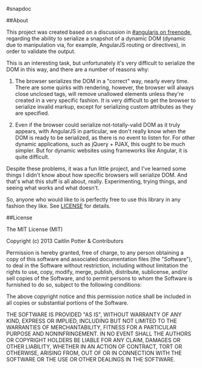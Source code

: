 #snapdoc

##About

This project was created based on a discussion in [#angularjs on freenode](http://webchat.freenode.net/?channels=angularjs),
regarding the ability to serialize a snapshot of a dynamic DOM (dynamic due to manipulation via, for example, AngularJS
routing or directives), in order to validate the output.

This is an interesting task, but unfortunately it's very difficult to serialize the DOM in this way, and there are a number
of reasons why:

1) The browser serializes the DOM in a "correct" way, nearly every time. There are some quirks with rendering, however, the
browser will always close unclosed tags, will remove unallowed elements unless they're created in a very specific fashion.
It is very difficult to get the browser to serialize invalid markup, except for serializing custom attributes as they are
specified.

2) Even if the browser could serialize not-totally-valid DOM as it truly appears, with AngularJS in particular, we don't
really know when the DOM is ready to be serialized, as there is no event to listen for. For other dynamic applications,
such as jQuery + PJAX, this ought to be much simpler. But for dynamic websites using frameworks like Angular, it is quite
difficult.

Despite these problems, it was a fun little project, and I've learned some things I didn't know about how specific browsers
will serialize DOM. And that's what this stuff is all about, really. Experimenting, trying things, and seeing what works
and what doesn't.

So, anyone who would like to is perfectly free to use this library in any fashion they like. See [LICENSE](#license) for
details.

##License

The MIT License (MIT)

Copyright (c) 2013 Caitlin Potter & Contributors

Permission is hereby granted, free of charge, to any person obtaining a copy of this software and associated
documentation files (the "Software"), to deal in the Software without restriction, including without limitation the
rights to use, copy, modify, merge, publish, distribute, sublicense, and/or sell copies of the Software, and to permit
persons to whom the Software is furnished to do so, subject to the following conditions:

The above copyright notice and this permission notice shall be included in all copies or substantial portions of the
Software.

THE SOFTWARE IS PROVIDED "AS IS", WITHOUT WARRANTY OF ANY KIND, EXPRESS OR IMPLIED, INCLUDING BUT NOT LIMITED TO THE
WARRANTIES OF MERCHANTABILITY, FITNESS FOR A PARTICULAR PURPOSE AND NONINFRINGEMENT. IN NO EVENT SHALL THE AUTHORS OR
COPYRIGHT HOLDERS BE LIABLE FOR ANY CLAIM, DAMAGES OR OTHER LIABILITY, WHETHER IN AN ACTION OF CONTRACT, TORT OR
OTHERWISE, ARISING FROM, OUT OF OR IN CONNECTION WITH THE SOFTWARE OR THE USE OR OTHER DEALINGS IN THE SOFTWARE.
